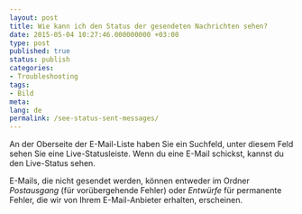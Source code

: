 ```yaml
---
layout: post
title: Wie kann ich den Status der gesendeten Nachrichten sehen?
date: 2015-05-04 10:27:46.000000000 +03:00
type: post
published: true
status: publish
categories:
- Troubleshooting
tags:
- Bild
meta:
lang: de
permalink: /see-status-sent-messages/
---
```


An der Oberseite der E-Mail-Liste haben Sie ein Suchfeld, unter diesem Feld sehen Sie eine Live-Statusleiste. Wenn du eine E-Mail schickst, kannst du den Live-Status sehen.

E-Mails, die nicht gesendet werden, können entweder im Ordner *Postausgang* (für vorübergehende Fehler) oder *Entwürfe* für permanente Fehler, die wir von Ihrem E-Mail-Anbieter erhalten, erscheinen.
